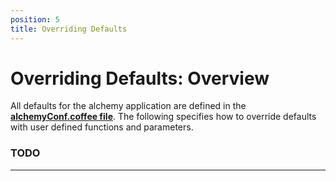 ```yaml
---
position: 5
title: Overriding Defaults
---
```


# Overriding Defaults: Overview

All defaults for the alchemy application are defined in the **[alchemyConf.coffee file](https://github.com/GraphAlchemist/Alchemy/blob/master/app/scripts/alchemy/alchemyConf.coffee)**.  The following specifies how to override defaults with user defined functions and parameters.

### TODO

_____